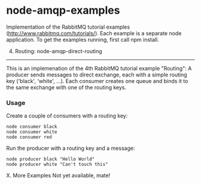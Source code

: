 node-amqp-examples
==================

Implementation of the RabbitMQ tutorial examples (http://www.rabbitmq.com/tutorials/). 
Each example is a separate node application. To get the examples running, first call npm install.

4. Routing: node-amqp-direct-routing
------------------------

This is an implemenation of the 4th RabbitMQ tutorial example "Routing": 
A producer sends messages to direct exchange, each with a simple routing key ('black', 'white', ...). 
Each consumer creates one queue and binds it to the same exchange with one of the routing keys.

### Usage

Create a couple of consumers with a routing key:

```shell
node consumer black
node consumer white
node consumer red
```

Run the producer with a routing key and a message:

```shell
node producer black "Hello World"
node producer white "Can't touch this"
```

X. More Examples 
Not yet available, mate!
